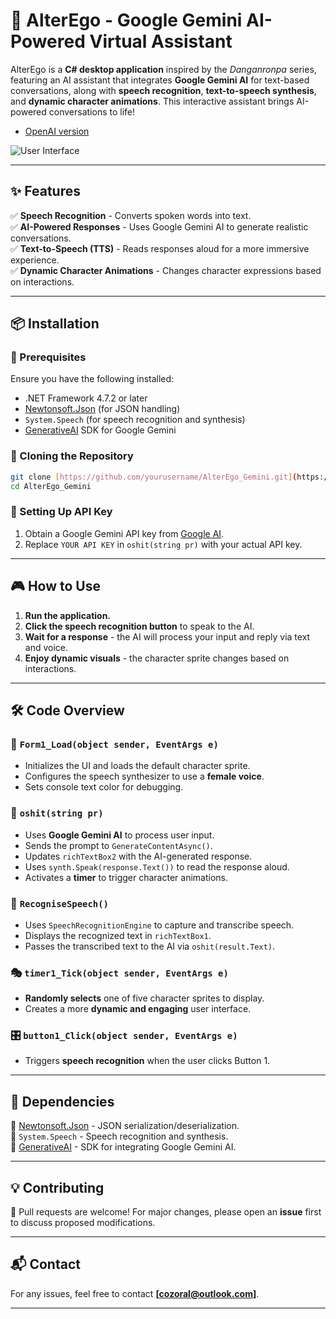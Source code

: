 # 🌟 AlterEgo - Google Gemini AI-Powered Virtual Assistant

AlterEgo is a **C# desktop application** inspired by the *Danganronpa* series, featuring an AI assistant that integrates **Google Gemini AI** for text-based conversations, along with **speech recognition**, **text-to-speech synthesis**, and **dynamic character animations**. This interactive assistant brings AI-powered conversations to life!

- [OpenAI version](https://github.com/Megamer-studios/AlterEgo)

![User Interface](https://github.com/Megamer-studios/AlterEgo/blob/master/image_2025-03-09_154149416.png "GUI")

---

## ✨ Features

✅ **Speech Recognition** - Converts spoken words into text.  
✅ **AI-Powered Responses** - Uses Google Gemini AI to generate realistic conversations.  
✅ **Text-to-Speech (TTS)** - Reads responses aloud for a more immersive experience.  
✅ **Dynamic Character Animations** - Changes character expressions based on interactions.  

---

## 📦 Installation

### 🔧 Prerequisites
Ensure you have the following installed:
- .NET Framework 4.7.2 or later
- [Newtonsoft.Json](https://www.nuget.org/packages/Newtonsoft.Json/) (for JSON handling)
- `System.Speech` (for speech recognition and synthesis)
- [GenerativeAI](https://github.com/GoogleAI/generative-ai-dotnet) SDK for Google Gemini

### 🚀 Cloning the Repository
```sh
git clone [https://github.com/yourusername/AlterEgo_Gemini.git](https://github.com/Megamer-studios/AlterEgo-GEMINI)
cd AlterEgo_Gemini
```

### 🔑 Setting Up API Key
1. Obtain a Google Gemini API key from [Google AI](https://ai.google.dev/).
2. Replace `YOUR API KEY` in `oshit(string pr)` with your actual API key.

---

## 🎮 How to Use

1. **Run the application.**
2. **Click the speech recognition button** to speak to the AI.
3. **Wait for a response** - the AI will process your input and reply via text and voice.
4. **Enjoy dynamic visuals** - the character sprite changes based on interactions.

---

## 🛠 Code Overview

### 📌 `Form1_Load(object sender, EventArgs e)`
- Initializes the UI and loads the default character sprite.
- Configures the speech synthesizer to use a **female voice**.
- Sets console text color for debugging.

### 🤖 `oshit(string pr)`
- Uses **Google Gemini AI** to process user input.
- Sends the prompt to `GenerateContentAsync()`.
- Updates `richTextBox2` with the AI-generated response.
- Uses `synth.Speak(response.Text())` to read the response aloud.
- Activates a **timer** to trigger character animations.

### 🎤 `RecogniseSpeech()`
- Uses `SpeechRecognitionEngine` to capture and transcribe speech.
- Displays the recognized text in `richTextBox1`.
- Passes the transcribed text to the AI via `oshit(result.Text)`.

### 🎭 `timer1_Tick(object sender, EventArgs e)`
- **Randomly selects** one of five character sprites to display.
- Creates a more **dynamic and engaging** user interface.

### 🎛 `button1_Click(object sender, EventArgs e)`
- Triggers **speech recognition** when the user clicks Button 1.



---

## 🔗 Dependencies

📌 [Newtonsoft.Json](https://www.nuget.org/packages/Newtonsoft.Json/) - JSON serialization/deserialization.  
📌 `System.Speech` - Speech recognition and synthesis.  
📌 [GenerativeAI](https://github.com/GoogleAI/generative-ai-dotnet) - SDK for integrating Google Gemini AI.  

---

## 💡 Contributing

🚀 Pull requests are welcome! For major changes, please open an **issue** first to discuss proposed modifications.

---

## 📬 Contact

For any issues, feel free to contact **[cozoral@outlook.com]**.

---

